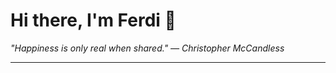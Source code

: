 <h1>Hi there, I'm Ferdi 👋</h1>

<p><em>
  "Happiness is only real when shared." — Christopher McCandless
</em></p>

---
